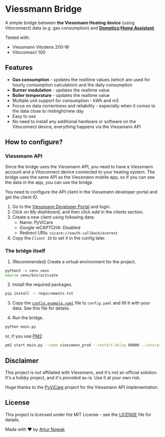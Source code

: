 # Viessmann Bridge

A simple bridge between **the Viessmann Heating device** (using Vitoconnect) data (e.g. gas consumption) and [**Domoticz**](https://www.domoticz.com/)/[**Home Assistant**](https://www.home-assistant.io/).

Tested with:

- Viessmann Vitodens 200-W
- Vitoconnect 100

## Features

- **Gas consumption** - updates the realtime values (which are used for hourly consumption calculation) and the daily consumption
- **Burner modulation** - updates the realtime value
- **Boiler temperature** - updates the realtime value
- Multiple unit support for consumption - kWh and m3
- Focus on data correctness and reliability - especially when it comes to the data close to midnight/new day
- Easy to use
- No need to install any additional hardware or software on the Vitoconnect device, everything happens via the Viessmann API

## How to configure?

### Viessmann API

Since the bridge uses the Viessmann API, you need to have a Viessmann account and a Vitoconnect device connected to your heating system. The bridge uses the same API as the Viessmann mobile app, so if you can see the data in the app, you can use the bridge.

You need to configure the API client in the Viessmann developer portal and get the client ID.

1. Go to the [Viessmann Developer Portal](https://app.developer.viessmann.com/) and login.
2. Click on _My dashboard_, and then click _add_ in the _clients_ section.
3. Create a new client using following data:
   - Name: PyViCare
   - Google reCAPTCHA: Disabled
   - Redirect URIs: `vicare://oauth-callback/everest`
4. Copy the `Client ID` to set it in the config later.

### The bridge itself

1. (Recommended) Create a virtual environment for the project.

```bash
python3 -m venv venv
source venv/bin/activate
```

2. Install the required packages.

```bash
pip install -r requirements.txt
```

3. Copy the [`config.example.yaml`](config.example.yaml) file to `config.yaml` and fill it with your data.
   See this file for details.

4. Run the bridge.

```bash
python main.py
```

or, if you use [PM2](https://pm2.keymetrics.io/):

```bash
pm2 start main.py --name viessmann_prod --restart-delay 60000 --interpreter viessmann-venv/bin/python
```

## Disclaimer

This project is not affiliated with Viessmann, and it's not an official solution. It's a hobby project, and it's provided as-is. Use it at your own risk.

Huge thanks to the [PyViCare](https://github.com/openviess/PyViCare) project for the Viessmann API implementation.

## License

This project is licensed under the MIT License - see the [LICENSE](LICENSE) file for details.

Made with ❤️ by [Artur Nowak](https://github.com/Arciiix)
